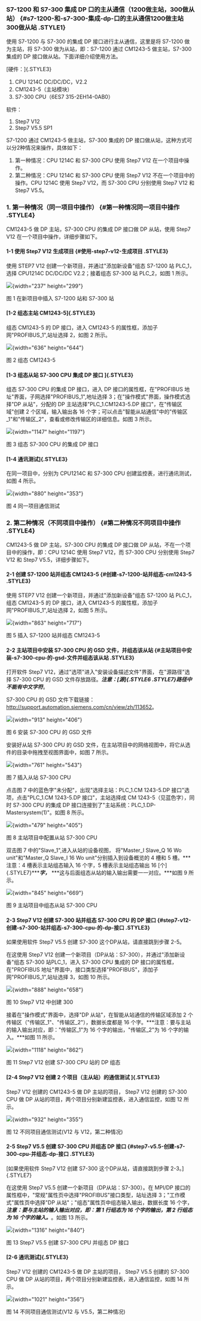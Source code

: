 ### S7-1200 和 S7-300 集成 DP 口的主从通信（1200做主站，300做从站） {#s7-1200-和-s7-300-集成-dp-口的主从通信1200做主站300做从站 .STYLE1}

使用 S7-1200 与 S7-300 的集成 DP 接口进行主从通信，这里是将 S7-1200
做为主站，将 S7-300 做为从站，即：S7-1200 通过 CM1243-5 做主站，S7-300
集成的 DP 接口做从站。下面详细介绍使用方法。

[硬件：]{.STYLE3}

1.  CPU 1214C DC/DC/DC，V2.2
2.  CM1243-5（主站模块）
3.  S7-300 CPU（6ES7 315-2EH14-0AB0）

软件：

1.  Step7 V12
2.  Step7 V5.5 SP1

S7-1200 通过 CM1243-5 做主站，S7-300 集成的 DP
接口做从站，这种方式可以分2种情况来操作，具体如下：

1.  第一种情况：CPU 1214C 和 S7-300 CPU 使用 Step7 V12
    在一个项目中操作。
2.  第二种情况：CPU 1214C 和 S7-300 CPU 使用 Step7 V12
    不在一个项目中的操作。CPU 1214C 使用 Step7 V12，而 S7-300 CPU
    分别使用 Step7 V12 和 Step7 V5.5。

### 1. 第一种情况（同一项目中操作） {#第一种情况同一项目中操作 .STYLE4}

CM1243-5 做 DP 主站，S7-300 CPU 的集成 DP 接口做 DP 从站，使用 Step7 V12
在一个项目中操作，详细步骤如下。

#### 1-1 使用 Step7 V12 生成项目 {#使用-step7-v12-生成项目 .STYLE3}

使用 STEP7 V12 创建一个新项目，并通过"添加新设备"组态 S7-1200 站
PLC_1，选择 CPU1214C DC/DC/DC V2.2；接着组态 S7-300 站 PLC_2，如图 1
所示。

![](images/1-01.jpg){width="237" height="299"}

图 1 在新项目中插入 S7-1200 站和 S7-300 站

#### [1-2 组态主站 CM1243-5]{.STYLE3}

组态 CM1243-5 的 DP 接口，进入 CM1243-5
的属性框，添加子网"PROFIBUS_1",站址选择 2，如图 2 所示。

![](images/1-02.jpg){width="636" height="644"}

图 2 组态 CM1243-5

#### [1-3 组态从站 S7-300 CPU 集成 DP 接口 ]{.STYLE3}

组态 S7-300 CPU 的集成 DP 接口，进入 DP 接口的属性框，在"PROFIBUS
地址"界面，子网选择"PROFIBUS_1",地址选择
3；在"操作模式"界面，操作模式选择"DP 从站"，分配的 DP
主站选择"PLC_1.CM1243-5.DP 接口"，在"传输区域"创建 2 个区域，输入输出各
16
个字；可以点击"智能从站通信"中的"传输区_1"和"传输区_2"，查看或修改传输区的详细信息。如图
3 所示。

![](images/1-03.jpg){width="1147" height="1197"}

图 3 组态 S7-300 CPU 的集成 DP 接口

#### [1-4 通讯测试]{.STYLE3}

在同一项目中，分别为 CPU1214C 和 S7-300 CPU
创建监控表，进行通讯测试，如图 4 所示。

![](images/1-04.jpg){width="880" height="353"}

图 4 同一项目通信测试

### 2. 第二种情况（不同项目中操作） {#第二种情况不同项目中操作 .STYLE4}

CM1243-5 做 DP 主站，S7-300 CPU 的集成 DP 接口做 DP
从站，不在一个项目中的操作，即：CPU 1214C 使用 Step7 V12，而 S7-300 CPU
分别使用 Step7 V12 和 Step7 V5.5，详细步骤如下。

#### 2-1 创建 S7-1200 站并组态 CM1243-5 {#创建-s7-1200-站并组态-cm1243-5 .STYLE3}

使用 STEP7 V12 创建一个新项目，并通过"添加新设备"组态 S7-1200 站
PLC_1，组态 CM1243-5 的 DP 接口，进入 CM1243-5
的属性框，添加子网"PROFIBUS_1",站址选择 2，如图 5 所示。

![](images/1-05.jpg){width="863" height="717"}

图 5 插入 S7-1200 站并组态 CM1243-5

#### 2-2 主站项目中安装 S7-300 CPU 的 GSD 文件，并组态该从站 {#主站项目中安装-s7-300-cpu-的-gsd-文件并组态该从站 .STYLE3}

打开软件 Step7 V12，通过"选项"进入"安装设备描述文件"界面，
在"源路径"选择 S7-300 CPU 的 GSD 文件存放路径。***注意：[源]{.STYLE6
.STYLE7}路径中不能有中文字符***。

S7-300 CPU 的 GSD
文件下载链接：<http://support.automation.siemens.com/cn/view/zh/113652>。

![](images/1-06.jpg){width="913" height="406"}

图 6 安装 S7-300 CPU 的 GSD 文件

安装好从站 S7-300 CPU 的 GSD
文件，在主站项目中的网络视图中，将它从选件的目录中拖拽至视图界面中，如图
7 所示。

![](images/1-07.jpg){width="761" height="543"}

图 7 插入从站 S7-300 CPU

点击图 7 中的蓝色字"未分配"，出现"选择主站：PLC_1.CM 1243-5.DP
接口"选项，点击"PLC_1.CM 1243-5.DP 接口"，主站选择成 CM
1243-5（见蓝色字），同时 S7-300 CPU 的集成 DP
接口连接到了"主站系统：PLC_1.DP-Mastersystem(1)"。如图 8 所示。

![](images/1-08.jpg){width="479" height="405"}

图 8 主站项目中配置从站 S7-300 CPU

双击图 7 中的"Slave_1",进入从站的设备视图， 将"Master_I Slave_Q 16 Wo
unit"和"Master_Q Slave_I 16 Wo unit"分别插入到设备概览的 4 槽和 5
槽。***注意：4 槽表示主站组态输入 16 个字，5 槽表示主站组态输出 16
[个]{.STYLE7}******字，***
***这与后面组态从站的输入输出需要一一对应。***如图 9 所示。

![](images/1-09.jpg){width="845" height="669"}

图 9 主站项目中组态从站 S7-300 CPU

#### 2-3 Step7 V12 创建 S7-300 站并组态 S7-300 CPU 的 DP 接口 {#step7-v12-创建-s7-300-站并组态-s7-300-cpu-的-dp-接口 .STYLE3}

如果使用软件 Step7 V5.5 创建 S7-300 这个DP从站，请直接跳到步骤 2-5。

在这使用 Step7 V12
创建一个新项目（DP从站：S7-300），并通过"添加新设备"组态 S7-300
站PLC_1，进入 S7-300 CPU 集成的 DP 接口的属性框，在"PROFIBUS
地址"界面中，接口类型选择"PROFIBUS"，添加子网"PROFIBUS_1",站址选择
3，如图 10 所示。

![](images/1-10.jpg){width="888" height="658"}

图 10 Step7 V12 中创建 300

接着在"操作模式"界面中，选择"DP 从站"，在智能从站通信的传输区域添加 2
个传输区（"传输区_1"、"传输区_2"），数据长度都是 16
个字。***注意：要与主站的输入输出对应，即："传输区_1"为 16
个字的输出，"传输区_2"为 16 个字的输入。***如图 11 所示。

![](images/1-11.jpg){width="1118" height="862"}

图 11 Step7 V12 创建 S7-300 CPU 站的 DP 组态

#### [2-4 Step7 V12 创建 2 个项目（主从站）的通信测试 ]{.STYLE3}

Step7 V12 创建的 CM1243-5 做 DP 主站的项目， Step7 V12 创建的 S7-300 CPU
做 DP 从站的项目，两个项目分别新建监控表，进入通信监控，如图 12 所示。

![](images/1-12.jpg){width="932" height="355"}

图 12 不同项目通信测试(V12 与 V12，第二种情况)

#### 2-5 Step7 V5.5 创建 S7-300 CPU 并组态 DP 接口 {#step7-v5.5-创建-s7-300-cpu-并组态-dp-接口 .STYLE3}

[如果使用软件 Step7 V12 创建 S7-300 这个DP从站，请直接跳到步骤
2-3。]{.STYLE7}

在这使用 Step7 V5.5 创建一个新项目（DP从站：S7-300）。在 MPI/DP
接口的属性框中，"常规"属性页中选择"PROFIBUS"接口类型，站址选择
3；"工作模式"属性页中选择"DP 从站"；"组态"属性页中组态输入输出，数据长度
16 个字，***注意：要与主站的输入输出对应，即：第 1 行组态为 16
个字的输出，第 2 行组态为 16 个字的输入。***。如图 13 所示。

![](images/1-13.jpg){width="1316" height="840"}

图 13 Step7 V5.5 创建 S7-300 CPU 并组态 DP 接口

#### [2-6 通讯测试]{.STYLE3}

Step7 V12 创建的 CM1243-5 做 DP 主站的项目， Step7 V5.5 创建的 S7-300
CPU 做 DP 从站的项目，两个项目分别新建监控表，进入通信监控，如图 14
所示。

![](images/1-14.jpg){width="1021" height="356"}

图 14 不同项目通信测试(V12 与 V5.5，第二种情况)
